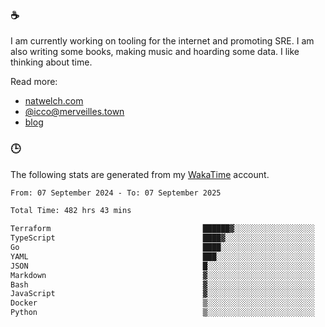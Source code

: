 ### ☕

I am currently working on tooling for the internet and promoting SRE. I am also writing some books, making music and hoarding some data. I like thinking about time.

Read more:

 - [natwelch.com](https://natwelch.com)
 - [@icco@merveilles.town](https://merveilles.town/@icco)
 - [blog](https://writing.natwelch.com)

### 🕒

The following stats are generated from my [WakaTime](https://wakatime.com/@icco) account.

<!--START_SECTION:waka-->

```txt
From: 07 September 2024 - To: 07 September 2025

Total Time: 482 hrs 43 mins

Terraform                                  ██████▓░░░░░░░░░░░░░░░░░░   26.92 %
TypeScript                                 ████▓░░░░░░░░░░░░░░░░░░░░   19.08 %
Go                                         ████░░░░░░░░░░░░░░░░░░░░░   16.20 %
YAML                                       ███░░░░░░░░░░░░░░░░░░░░░░   11.77 %
JSON                                       █░░░░░░░░░░░░░░░░░░░░░░░░   04.11 %
Markdown                                   ▓░░░░░░░░░░░░░░░░░░░░░░░░   02.97 %
Bash                                       ▓░░░░░░░░░░░░░░░░░░░░░░░░   02.88 %
JavaScript                                 ▓░░░░░░░░░░░░░░░░░░░░░░░░   02.05 %
Docker                                     ▒░░░░░░░░░░░░░░░░░░░░░░░░   01.89 %
Python                                     ▒░░░░░░░░░░░░░░░░░░░░░░░░   01.63 %
```

<!--END_SECTION:waka-->
